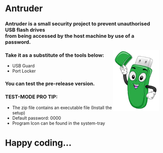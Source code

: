 # Antruder

### Antruder is a small security project to prevent unauthorised USB flash drives <br> from being accessed by the host machine by use of a password.


 <img src="/images/icon.png" alt="icon" width="150px" height="200px" align="right">


### Take it as a substitute of the tools below:
* USB Guard
* Port Locker

### You can test the pre-release version.

### TEST-MODE PRO TIP:
* The zip file contains an executable file (Install the setup)
* Default password: 0000
* Program Icon can be found in the system-tray
  

# Happy coding...


